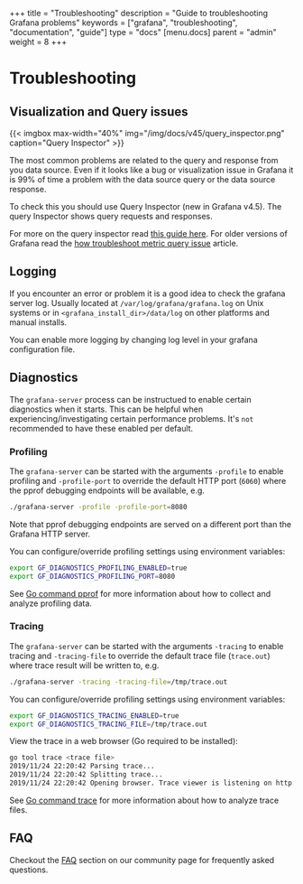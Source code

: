 +++
title = "Troubleshooting"
description = "Guide to troubleshooting Grafana problems"
keywords = ["grafana", "troubleshooting", "documentation", "guide"]
type = "docs"
[menu.docs]
parent = "admin"
weight = 8
+++


# Troubleshooting

## Visualization and Query issues

{{< imgbox max-width="40%" img="/img/docs/v45/query_inspector.png" caption="Query Inspector" >}}

The most common problems are related to the query and response from you data source. Even if it looks
like a bug or visualization issue in Grafana it is 99% of time a problem with the data source query or
the data source response.

To check this you should use Query Inspector (new in Grafana v4.5). The query Inspector shows query requests and responses.

For more on the query inspector read [this guide here](https://community.grafana.com/t/using-grafanas-query-inspector-to-troubleshoot-issues/2630). For
older versions of Grafana read the [how troubleshoot metric query issue](https://community.grafana.com/t/how-to-troubleshoot-metric-query-issues/50/2) article.

## Logging

If you encounter an error or problem it is a good idea to check the grafana server log. Usually
located at `/var/log/grafana/grafana.log` on Unix systems or in `<grafana_install_dir>/data/log` on
other platforms and manual installs.

You can enable more logging by changing log level in your grafana configuration file.

## Diagnostics

The `grafana-server` process can be instructued to enable certain diagnostics when it starts. This can be helpful
when experiencing/investigating certain performance problems. It's `not` recommended to have these enabled per default.

### Profiling

The `grafana-server` can be started with the arguments `-profile` to enable profiling and  `-profile-port` to override
the default HTTP port (`6060`) where the pprof debugging endpoints will be available, e.g.

```bash
./grafana-server -profile -profile-port=8080
```

Note that pprof debugging endpoints are served on a different port than the Grafana HTTP server.

You can configure/override profiling settings using environment variables:

```bash
export GF_DIAGNOSTICS_PROFILING_ENABLED=true
export GF_DIAGNOSTICS_PROFILING_PORT=8080
```

See [Go command pprof](https://golang.org/cmd/pprof/) for more information about how to collect and analyze profiling data.

### Tracing

The `grafana-server` can be started with the arguments `-tracing` to enable tracing and `-tracing-file` to
override the default trace file (`trace.out`) where trace result will be written to, e.g.

```bash
./grafana-server -tracing -tracing-file=/tmp/trace.out
```

You can configure/override profiling settings using environment variables:

```bash
export GF_DIAGNOSTICS_TRACING_ENABLED=true
export GF_DIAGNOSTICS_TRACING_FILE=/tmp/trace.out
```

View the trace in a web browser (Go required to be installed):

```bash
go tool trace <trace file>
2019/11/24 22:20:42 Parsing trace...
2019/11/24 22:20:42 Splitting trace...
2019/11/24 22:20:42 Opening browser. Trace viewer is listening on http://127.0.0.1:39735
```

See [Go command trace](https://golang.org/cmd/trace/) for more information about how to analyze trace files.

## FAQ

Checkout the [FAQ](https://community.grafana.com/c/howto/faq) section on our community page for frequently
asked questions.

